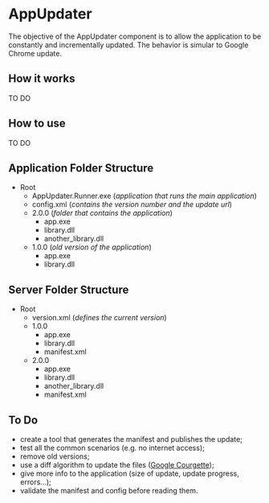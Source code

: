 AppUpdater
===========

The objective of the AppUpdater component is to allow the application to be constantly and incrementally updated. The behavior is simular to Google Chrome update.

How it works
------------
TO DO

How to use
-----------
TO DO


Application Folder Structure
-----------------------------

- Root
    - AppUpdater.Runner.exe (*application that runs the main application*)
    - config.xml (*contains the version number and the update url*)
    - 2.0.0 (*folder that contains the application*)
        - app.exe
        - library.dll
        - another_library.dll
    - 1.0.0 (*old version of the application*)
        - app.exe
        - library.dll


Server Folder Structure
------------------------------
- Root
    - version.xml (*defines the current version*)
    - 1.0.0
        - app.exe
        - library.dll
        - manifest.xml
    - 2.0.0
        - app.exe
        - library.dll
        - another_library.dll
        - manifest.xml

To Do
-----
- create a tool that generates the manifest and publishes the update;
- test all the common scenarios (e.g. no internet access);
- remove old versions;
- use a diff algorithm to update the files ([Google Courgette](http://dev.chromium.org/developers/design-documents/software-updates-courgette));
- give more info to the application (size of update, update progress, errors...);
- validate the manifest and config before reading them.